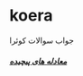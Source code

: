 # koera
جواب سوالات کوئرا
<h5><a href="https://github.com/amirhosseinbahramizadeh/koera/blob/main/moadele.py">معادله های پیچیده</a></h5>
